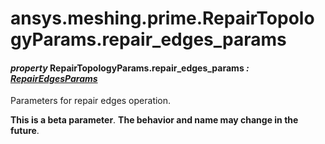 # ansys.meshing.prime.RepairTopologyParams.repair_edges_params

<a id="ansys.meshing.prime.RepairTopologyParams.repair_edges_params"></a>

#### *property* RepairTopologyParams.repair_edges_params *: [RepairEdgesParams](ansys.meshing.prime.RepairEdgesParams.md#ansys.meshing.prime.RepairEdgesParams)*

Parameters for repair edges operation.

**This is a beta parameter**. **The behavior and name may change in the future**.

<!-- !! processed by numpydoc !! -->
